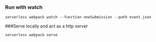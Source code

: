 ### Run with watch
```
serverless webpack watch --function oneSubmission --path event.json
```


###Serve locally and act as a http server
```
serverless webpack serve
```
